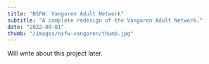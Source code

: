 ```yaml
---
title: "NSFW: Vangoren Adult Network"
subtitle: "A complete redesign of the Vangoren Adult Network."
date: "2022-09-01"
thumb: "/images/nsfw-vangoren/thumb.jpg"
---
```


Will write about this project later.
